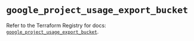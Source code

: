 # `google_project_usage_export_bucket`

Refer to the Terraform Registry for docs: [`google_project_usage_export_bucket`](https://registry.terraform.io/providers/hashicorp/google-beta/6.14.0/docs/resources/google_project_usage_export_bucket).
